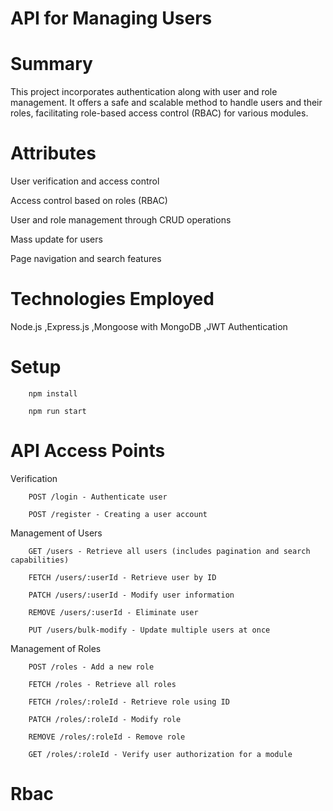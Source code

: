 # API for Managing Users 

# Summary 

This project incorporates authentication along with user and role management. It offers a safe and scalable method to handle users and their roles, facilitating role-based access control (RBAC) for various modules. 

# Attributes 

User verification and access control 

Access control based on roles (RBAC) 

User and role management through CRUD operations 

Mass update for users 

Page navigation and search features 

# Technologies Employed 

Node.js ,Express.js ,Mongoose with MongoDB ,JWT Authentication 

# Setup 

        npm install 

        npm run start 

# API Access Points 

Verification 

        POST /login - Authenticate user 

        POST /register - Creating a user account 

Management of Users 

        GET /users - Retrieve all users (includes pagination and search capabilities) 

        FETCH /users/:userId - Retrieve user by ID 

        PATCH /users/:userId - Modify user information 

        REMOVE /users/:userId - Eliminate user 

        PUT /users/bulk-modify - Update multiple users at once 


Management of Roles 

        POST /roles - Add a new role 

        FETCH /roles - Retrieve all roles 

        FETCH /roles/:roleId - Retrieve role using ID 

        PATCH /roles/:roleId - Modify role 

        REMOVE /roles/:roleId - Remove role 

        GET /roles/:roleId - Verify user authorization for a module 
# Rbac

